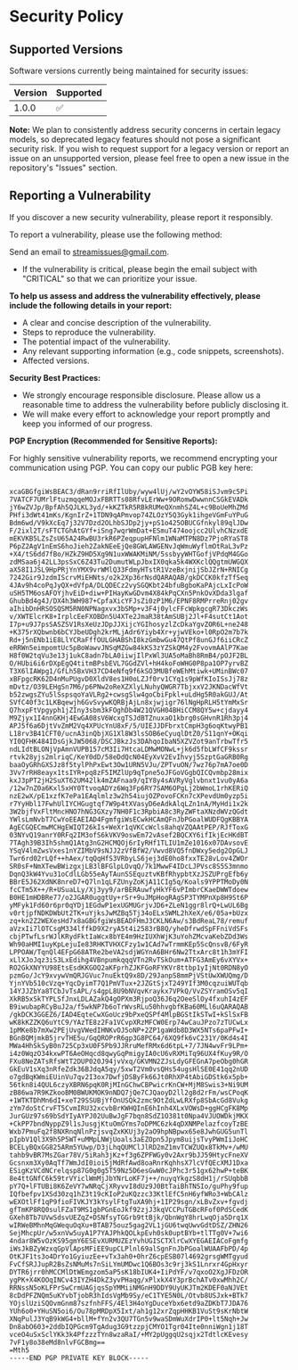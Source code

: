 #   Security Policy

##   Supported Versions

Software versions currently being maintained for security issues:

|   Version   |   Supported   |
|   -------   |   ------------------   |
|   1.0.0   |   :white_check_mark:   |

**Note:** We plan to consistently address security concerns in certain legacy models, so deprecated legacy features should not pose a significant security risk. If you wish to request support for a legacy version or report an issue on an unsupported version, please feel free to open a new issue in the repository's "Issues" section.

##   Reporting a Vulnerability

If you discover a new security vulnerability, please report it responsibly.

To report a vulnerability, please use the following method:

Send an email to streamissues@gmail.com.

* If the vulnerability is critical, please begin the email subject with "CRITICAL" so that we can prioritize your issue.

**To help us assess and address the vulnerability effectively, please include the following details in your report:**

* A clear and concise description of the vulnerability.
* Steps to reproduce the vulnerability.
* The potential impact of the vulnerability.
* Any relevant supporting information (e.g., code snippets, screenshots).
* Affected versions.

**Security Best Practices:**

* We strongly encourage responsible disclosure. Please allow us a reasonable time to address the vulnerability before publicly disclosing it.
* We will make every effort to acknowledge your report promptly and keep you informed of our progress.

**PGP Encryption (Recommended for Sensitive Reports):**

For highly sensitive vulnerability reports, we recommend encrypting your communication using PGP. You can copy our public PGB key here:
```-----BEGIN PGP PRIVATE KEY BLOCK-----

xcaGBGfgiWsBEAC3/dRan9rriRfIlUby/wyw4lUj/wY2vOYW58iSJvm9c5Pi
7VATCF7UMrlFtuzmqqeMOJxFBRTTs08RfvLErWw+9ORomwDwwnnCSGkEVADk
jY6wZVJp/BpfAh5QJLKL3yd/+kKZTkR5RBkRUMeQXnmhSZ4L+c9BoUeMhZMd
PHfi3dWt41mKs/KgnIrZ+1TDN9qAPmvop74ZLOzY5Q3Gyk1ihgeVGmFuYPuG
Bdm6wd/V9kXcEq7j32V7Dzd2OLhbSJDp2jy+pS1o425OBUCGfnkyl89qlJDw
F/2ixl2T/sFTCTGhAtGYf+iSng7wqrWmDat+ESmuT474oojcc2UlvhCNzxdE
mEKVKB5LZsZsU65A24RwBU3rkR6PZeqpupHFNlm1WNaMTPN8Dz7PjoRYaST8
P6pZ2AgV1nEmS6hoJieh2ZakNEeEjQe8GWLAWGENvJqWmuWyflmOtRaL3vPz
+X4/tS6dd7fBo/HZkZ9HD5Xg9N1uxWWAKMiNM/5ssbyyWHTGofjVPdqM4GGo
zdMSaa6j42LL3psSxC6Z43Tu2DumutWLpJbxIX0qka5k4WXKclQQgtmUWGQX
aX58I1JSL9HpPRjYnYMX9vrWMlQ33FdmyHTstR1VzeBxjnijSbJZrN+RNICg
7242Gir9JzdmIScrvMiEHNts/o2k2Xp36rNsdQARAQAB/gkDCCK0kfzTfSeq
4JAv9h4coPqJyQX+dVfpA/DLQDECz2vySGQKbt24bfuBgboKaPAjcLxIcPoW
uSH5TM6osAFOYjhvEiD+diw+PIHayKwGDvm4X84kPqCXn5PnkOvXDda3lgaf
GhubBd4g4J/DX4h3WH987+CpfaXicYFJsZi0zP1M6/EPNF8RMPrreRnj02gv
aIhibDnHRSOSQSM5RN0NPNagxvx3bSMp+v3F4j0ylcFFcWpkgcgR73DkczWs
v/XWTElcrK8+IrplcEeFXOBDn5U4XTe2JmaR38tAmSUBj2Jl+F4sutCt1Aot
I7p+u9J7psSASZSV1RsXeUzJDpJJXijcYGIhosyzlZcDkaYgvZOR6L+ne248
+K375rXQbwnb6bCYJbeUDgh2krMLjAdr6Yiyb4Xr+yjwVEko+l0RpO2m7b7k
Rd+j5nENb1iE8LlYCRaFffOULGHABShI8kzGmbwGu47QtPf8unGJf6iiCRcZ
eRRWn5eimpomtUc5pBoWawvJNSqMZGw84kKS3zYZSkQM4y2FvovmAAlP7Kae
H8f0W2tqVu3e13j1ukC8adn7bLA0iiwjIlPxWl3UA5oMaBh8RmB4/pOJF2BL
O/HUbi6i6rDXpEgQ4titmBPsbEVL7GGdZVl+hH4koFoWHG0P8pa1OP7yrvBZ
T3X6lIAWpg1/GfLh5BxVH37CD4eNfq9f6kSO3MUBfeWEhMtiwk+UMinBWc07
xBFpgcRK62D4nMuPUgvD0XldV8es1H0oLZJf0rv1CYq1s9pWfKIoISsJj78z
mDvtz/O39LEHgSn7M6/p6PNw2oReXZXlyLNuhyQWGR7TbjxxV2JKNDacWfVt
b52zwgsZYu5lSspsqoYaVLRg2+cwsgSlw4goCbiFpkl+uLdHg5R0akGUJ/At
SVfC40f3c1LKBqewjh6GvSvywKQRBjAjLn8xjwjigr76lNgHpRLH5tYmMxSr
Q7hxpFtVpgyph1jZIny3sbm3kFOghDb4W21QVGH04BHiCCM8QY5w+cjdayy4
M9Zjyx1I4nnGKHj4EwGA08sV6WcxgTSJdBTZnuxaO1kbrg0sGHvnR1Rh3pj4
APJ5f6a6DjtVvZmM2Vq4XPUcYnU8xF/5/UIEJJDFbrxtCmpH3g6oqKtwyPB1
L18rv3B41CFT0/ucnA3inQbjXG1Xl8W3lsSOB6eCyuqlDtZ0/S11qnY+OKqi
YI0QFHK484IDsGjkJW5068/DSCJBkzJs3DAhqoIbaN5XZVZot9anTrbwTfr5
ndLIdtBLONjVpAmnVUPB157cM3Ii7HtcaLDMwMONwL+jk6d5fbLWfCF9kssr
rtvk28yjs2mlriqC/KeY0dD/58eDdQcN04EyXvV2EvIhvyj5SzptGaGRB0Rg
baaOyGRhGXSJz8f5tylPhPxEwt3Ow1URN5VJu/ZPTvuON/7wz76p7mA7oe0D
3Vv7rRH8eayx1tsIYR+pq8zF5IMZlUp9qTpne5oJFGoVGgbQICQvmbp28mix
kxJ3pPT2jH2SuXT62UM42lk4mZAFnaa9/qIY8y4sAVRyVglvbnxt1vu0yA6a
/12w7nZ0a6Kxl5xHY0TtvoqADYz6Wq3Fp6RY7SAM6OPgLj2bWmoL1rhKERiQ
nzE2wX/pE1xzfK7ePa1EAqlmlz3w2h54iujOZPovoFCKn7cXPevdUm0yzp5i
r7YyHbl17FwhUlIYCHGugtqf7W9p4tXVasyD6eAdkAlqLZn1nA/MyHdi1x2k
3W2bjfVxFltMncHNO7hNG3GXzy7NH0F1c3RpbiA8c3RyZWFtaXNzdWVzQGdt
YWlsLmNvbT7CwYoEEAEIAD4FgmfgiWsECwkHCAmQFnJbPGoalWUDFQgKBBYA
AgECGQECmwMCHgEWIQT26kIs+WeXr1qVKCcWcls8ahqVZQAAtPEP/RJfToxG
03NYvQ19anrY0RFq2IM3ofS6kVKV9oswEm72vAsef2BQCXY6ifIkjEcHKdBT
7TAgh39B3Ih5shmQ1Atg3nG2HCMQOj6rIyRHf1TLIU1mZe1016x07DAvsovE
YSqV4lmZwsVxes1nYZIMbV9sNJJ2zVfBfW2/Vwvd8VQ5fnDWxy5edg2OpGLJ
Twr6rd02rLQf++hAex/tqQqHfS3VRbyLS6jej3dE0ho8fxxTE28vLov4ZWOr
SR0sF+NmXTewBWizgxjLB3lBFGlpLOvqQ/7k1MwwF4IDcLJPVsc8S5S3mnmo
DqnQ3kW4Yvu31oCdlLGb55eAyTAunSSEquztvKBfRhypbtXzJSZUPrgEfb6y
BBrE5J62XdNK8nreD7+Q7ln1qLFZUnyZoKjA11CIg5q/Koals9YPPTMoDy0N
fcCTm5X++/R+USuaLLy/Xj3yy9/arBERAuwfyHkYF6vPImbrCKaeDWWTdoew
B0HE1mHDBRe77/o2JGAR0uggtUy+rSr+9uJMpHogRAgSP3TYMPnXp8H9St6P
yMFyk1Fd60r6pr0qYDj1EGdwP1exUGMUGrjvJD6+ZLeN1ggr8lrQ+LwUL6Bg
v0rtjpfNDKDWbUt2TK+uYjksJwMZBq5Tj34oELxSWML2hXeX/e6/05a+bUzx
zq+kn2Z2WEXesHd7x8aGBGfgiWsBEADFHmJ3CKLN6Aw/s3BdReaL78/remuf
aVzxIi7lOTCsgM334lffkD9X2ryA5t4i2583rB8Q/yheDfrwdSpFFniVdSFs
cbjPTwfLsrWJlKRydFktIaWcx8bYE4m9HzIUXhWjK3uYohZMcvaKebZDd3Ws
Wh90aHMI1uyKpLejuIe83RHKTVHXCFzy1w1CAd7wTrmmKEp5ScQnsvB/6FyR
LPPOAW/TqnQl4EFpG68ATRe2beVA2sdjWGYnA6BHr6Nw2TtxArc8t1h3mYFI
xLlXJoJqz3iS3LxEdihg4VBnpumkqqqVTn2RvTSkOum+ATFG3AmEy6vXYVx+
RO2GkXNYYU98EtsEsdKKGOQ2aKFprhZJKFGoRFYKVr8ttbp1yIjNt0RDN8yO
pzmGo/JcY9xvywVmQRJGVuc7nuEktQ9x8D/29JanpS8mmPjVStUwXWUQmg/D
YjnYVb510cVzq+YqcDyimT7Q1PmVTux+2JZGtSjxT249YIf3M0cqzuiWUTqb
14YJJZbYa8TCbJvTsAPL/s4gpL8U9bNVqvKraykx7VPkQ/VvZSYramOSv5qI
XkRB5xSkTYPLSfJnxLDLAZakQ4gOPXm3RjpoQ36J6q2OeeSlOy4fxuhI4zEF
B9iwubapRCyBuJ2a/f5wkNP7b6oTrWvsRLu50hhvgbfKBa60MLl6uQARAQAB
/gkDCK3GGEZ6/IAD4EqteCwXGoUcz9bPxeQSPf4MlpBGStIkSTwI+kSlSxFB
wK8kKZZKQ6uYtC9/YAzTE8z2Fa1VCvpXRzMFCW0Erp74wCauJPzo7zTUCwLx
1pMKe8b7mXw2PEjUvgVWedIHNKvOJ5oNP+2ZP1gaWdb8D3WX5NTs6paPFwI+
BGnBQMjmkB5jrvTHE5u/GqQROPrR6gp3G8PC64/6XQ9fk6vC231Y/0Kd4s4I
MWa4HhSkSyB0n725Cp3xU0F5Pb9JJRruMefRMx6d6tpL+7/7JN4wvFr9LPm+
i4z0WqzO34kxwPT6AeOHqcd8qwyGqPmigyIA0cU6vRXMiTq96UX4fKuy9R/O
FXu8NeZATsRfsWtT2DUP020J94jvVxq/GKVMN2ZJsLdyGFEGnA7peObg0hGR
GkEuV1sXq3nRfeZdk36BJdqA5qy/5xwT2Vm0vsQHs54ugsHlSE0E41qq2nUD
o7gdBqKWmiEUinVu7qv2I3ox7DwfjDSByFk66Jt0RhXP4tAbiGDStk6x5pb+
56tkn8i4QUL6czyXBRN6pqK0RjMInGChwCBPwicrKnCW+MjM8Swis3+Ni9UM
zB86wa7R9KZkooBM0BWUKMOK9nNDQ7jQe7CJQaoyD2ll2g8d2rFm/wsCPoqK
+1WTKTDhMn6dI+xeT29SSUBjYfOnUSQk2zmc9OtZdLwLRXfp8SbAcGd8Vukg
zYm7doStCrvFT5CvmIRU32xcvbBrKWHQInE6hInh4XLxVOWsD+ggHCgFK8Mp
JurGUz97s69bSdYIyAYPJ02UuBwJgF7bqn8SdZ1O381t0Npa4VJUOWDkjMKX
+CkPP7bndNyppZ9l1sJusgjKtuOmGYms7oDPMC6zk4qDXNMPelazfcoyTzBE
Wxb7PmuFq2f8NXRnqNlnPzjsvqZxKKUj3y2aO9hpNBpwx65e8JwhGUG5unTl
pIpbV1Ql3X9h5P5WT+uMMpLNWjUoals3aEZOpn5Jpym8uijsTvyPWmIiJoHC
BCELyBQxGG825ARm5YUwp/D3jLhqQUMClJlRD2mZ1mvTCWZUQx8TkMv+/wMU
tahb9vBR7MsZGar78V/5iRah3jKz+f3g6ZPFWGy0v2Axr9bJJ59HtycFneXV
Gcsnxm3Xy0AqTf7WmJdI0ioi5jMdRfAwd8oaRnrKqhhsX7lcVfQEcXMJ1Dxa
ESigKzVCdNCrelqsp87G0g0g5T59Nz5D6esGwW0cJPhc3r51gx62hwP+teBK
8e4ttGNfC6k59trVYiclWmMjJbYNrLoKF7j++/nuyqYkgzS8dH1j/rSUqbbB
pY7Q+lFTUBi8K6ZeVY7wNRqCjXRyvvI8dUz9J0BtTaiBhTNSIo/guPhy9fup
IQfbefpv1XSd30zq1hZ3t19cKIoP2uKQzzc33KtlEfC5nH6yfWRo3+WbCAlz
wEXOtlFf1qP9fioFIVKJY3kYsylFtgTuXA9hj+1IP29sgn/xLBvZxv+fgvdj
gfTmKP8RQ0sulFZaT9MS1gbPGnEoJkf92zjJ3kqVCCPuTGBcRFof0PdSCedK
GXeh8Tb7UVwSdsvUEZqZ+DSNfsyTGGrb9ttBjk/QbnWgY8hrLwqOja5Drq1X
wIRWeBMhnMqGWequOqXu+BTAB75ouz5gag2VL1jGU6twqUwvGdtDSZ/ZHN26
SejMhcpUr/w5xnVw5uyA1P7YAJPhkQOLkpEvh0sk0uptBYb+tlTTg0V+7wi6
4ndar8W5vOzKS95gmY6ESEvXURMUZEzYvhUGISCTXlrCwXYEGAEIACoFgmfg
iWsJkBZyWzxqGpVlApsMFiEE9upCLPlnl69alSgnFnJbPGoalWUAAFbPD/4p
OtKJF1ts3o4DrYo1GyiuzEe+vTx3ah0+0hrZ6cpESB07l4692grsgWMTgyud
FvCfSRJJupR2BsZsNMuMs7nSiLYmUMDwc1Q6BOs3c9rj3kS1Lnrxr4GpHxyr
DYTR6jrr0hMCCMlDtWEmgzom5aP5sK18bIUK4+IiPdYF/v7qxoO2XgJFDzOR
ygPK+X4KOOqINCv43IYZH4DkZ3yvPHaqg/xPlxkX4Y3prBchATv0xwMhh2C/
RRNssN5oKLFPrSwCrmUAGjqsSpYMMiiNMGnH9DDY9UyUKJTm2KDEF0aNJVEt
8cDdPFZNQm5uKYvbTjobR3hIdsVgMb9Sy/eC1TYE5N0L/Otvb8USJxk+BTk7
YOjslUziSQOvmGnm87szfnhFFS/4El3H4oYgDuceYbx6etd9aZDKbT7JDA76
YUh6o0+YHuSN5oi6/Ou78pMRDpX5Ixt/ah1g12xrZqpHHKB1VuSt9sKrNbtW
XNqPulJ3YqB9kWG4+bllM+fYn2v3QU7TGn5v9waSDmWuXdrIP0+lt5Nqh+Jw
Dn8abO603+2ddbIQPGcm9TgAdug3G9tzzpjCMYO1Tgr04Ite0nniWgn1j18T
vceO4uSxSclYKk3k4PfzzzTYn8wzaRaI/+MY2pUggqU2sqjx2TdtlcKEvesy
7vF1y8o38eMd8nlvFGCBmg==
=Mth5
-----END PGP PRIVATE KEY BLOCK-----
```
